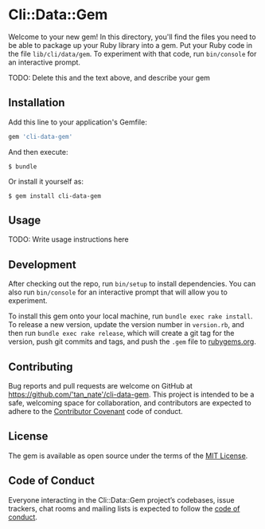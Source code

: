 # Cli::Data::Gem

Welcome to your new gem! In this directory, you'll find the files you need to be able to package up your Ruby library into a gem. Put your Ruby code in the file `lib/cli/data/gem`. To experiment with that code, run `bin/console` for an interactive prompt.

TODO: Delete this and the text above, and describe your gem

## Installation

Add this line to your application's Gemfile:

```ruby
gem 'cli-data-gem'
```

And then execute:

    $ bundle

Or install it yourself as:

    $ gem install cli-data-gem

## Usage

TODO: Write usage instructions here

## Development

After checking out the repo, run `bin/setup` to install dependencies. You can also run `bin/console` for an interactive prompt that will allow you to experiment.

To install this gem onto your local machine, run `bundle exec rake install`. To release a new version, update the version number in `version.rb`, and then run `bundle exec rake release`, which will create a git tag for the version, push git commits and tags, and push the `.gem` file to [rubygems.org](https://rubygems.org).

## Contributing

Bug reports and pull requests are welcome on GitHub at https://github.com/'tan_nate'/cli-data-gem. This project is intended to be a safe, welcoming space for collaboration, and contributors are expected to adhere to the [Contributor Covenant](http://contributor-covenant.org) code of conduct.

## License

The gem is available as open source under the terms of the [MIT License](https://opensource.org/licenses/MIT).

## Code of Conduct

Everyone interacting in the Cli::Data::Gem project’s codebases, issue trackers, chat rooms and mailing lists is expected to follow the [code of conduct](https://github.com/'tan_nate'/cli-data-gem/blob/master/CODE_OF_CONDUCT.md).
